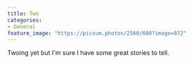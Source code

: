 ```yaml
---
title: Two
categories:
- General
feature_image: "https://picsum.photos/2560/600?image=872"
---
```


Twoing yet but I'm sure I have some great stories to tell.
